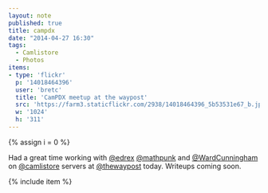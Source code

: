 ```yaml
---
layout: note
published: true
title: campdx
date: "2014-04-27 16:30"
tags: 
  - Camlistore
  - Photos
items:
- type: 'flickr'
  p: '14018464396'
  user: 'bretc'
  title: 'CamPDX meetup at the waypost'
  src: 'https://farm3.staticflickr.com/2938/14018464396_5b53531e67_b.jpg'
  w: '1024'
  h: '311'
---
```


{% assign i = 0  %}

Had a great time working with [@edrex](https://twitter.com/edrex) [@mathpunk](https://twitter.com/mathpunk) and [@WardCunningham](https://twitter.com/WardCunningham) on [@camlistore](https://twitter.com/Camlistore) servers at [@thewaypost](https://twitter.com/thewaypost) today.  Writeups coming soon. 

{% include item %}
